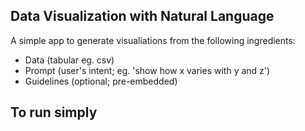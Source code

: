 ## Data Visualization with Natural Language

A simple app to generate visualiations from the following ingredients:
- Data (tabular eg. csv)
- Prompt (user's intent; eg. 'show how x varies with y and z')
- Guidelines (optional; pre-embedded)

## To run simply 
